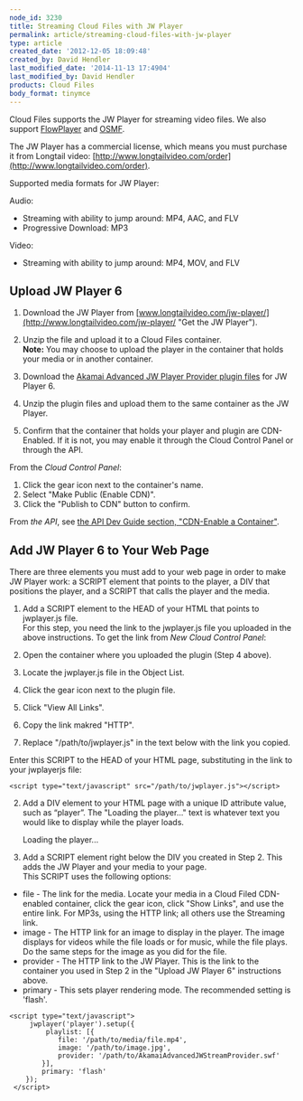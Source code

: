 ```yaml
---
node_id: 3230
title: Streaming Cloud Files with JW Player
permalink: article/streaming-cloud-files-with-jw-player
type: article
created_date: '2012-12-05 18:09:48'
created_by: David Hendler
last_modified_date: '2014-11-13 17:4904'
last_modified_by: David Hendler
products: Cloud Files
body_format: tinymce
---
```


Cloud Files supports the JW Player for streaming video files. We also
support
[FlowPlayer](/knowledge_center/article/cloud-files-streaming-with-flowplayer-plugins)
and
[OSMF](/knowledge_center/article/cloud-files-streaming-with-osmf-plugins).

The JW Player has a commercial license, which means you must purchase it
from Longtail video:
[http://www.longtailvideo.com/order](http://www.longtailvideo.com/order).

Supported media formats for JW Player:

Audio:

-   Streaming with ability to jump around: MP4, AAC, and FLV
-   Progressive Download: MP3

Video:

-   Streaming with ability to jump around: MP4, MOV, and FLV

 

Upload JW Player 6
------------------

1. Download the JW Player from
[www.longtailvideo.com/jw-player/](http://www.longtailvideo.com/jw-player/ "Get the JW Player").

2. Unzip the file and upload it to a Cloud Files container.\
 **Note:** You may choose to upload the player in the container that
holds your media or in another container.

3. Download the [Akamai Advanced JW Player Provider plugin
files](http://mediapm.edgesuite.net/jw/) for JW Player 6.

4. Unzip the plugin files and upload them to the same container as the
JW Player.

5. Confirm that the container that holds your player and plugin are
CDN-Enabled. If it is not, you may enable it through the Cloud Control
Panel or through the API.

From the *Cloud Control Panel*:

1.  Click the gear icon next to the container's name.
2.  Select "Make Public (Enable CDN)".
3.  Click the "Publish to CDN" button to confirm.

From *the API*, see [the API Dev Guide section, "CDN-Enable a
Container"](http://docs.rackspace.com/files/api/v1/cf-devguide/content/PUT_enableDisableCDNcontainer_v1__account___container__CDN_Container_Services-d1e2632.html).

 

Add JW Player 6 to Your Web Page
--------------------------------

There are three elements you must add to your web page in order to make
JW Player work: a SCRIPT element that points to the player, a DIV that
positions the player, and a SCRIPT that calls the player and the media.

1. Add a SCRIPT element to the HEAD of your HTML that points to
jwplayer.js file.\
 For this step, you need the link to the jwplayer.js file you uploaded
in the above instructions. To get the link from *New Cloud Control
Panel*:

1.  Open the container where you uploaded the plugin (Step 4 above).
2.  Locate the jwplayer.js file in the Object List.
3.  Click the gear icon next to the plugin file.
4.  Click "View All Links".
5.  Copy the link makred "HTTP".
6.  Replace "/path/to/jwplayer.js" in the text below with the link you
    copied.

 Enter this SCRIPT to the HEAD of your HTML page, substituting in the
link to your jwplayerjs file:

~~~~ {.MsoNormal}
<script type="text/javascript" src="/path/to/jwplayer.js"></script>
~~~~

2. Add a DIV element to your HTML page with a unique ID attribute
value, such as &ldquo;player&rdquo;. The "Loading the player..." text is whatever
text you would like to display while the player loads.

    <div id="player">Loading the player...</div>

3. Add a SCRIPT element right below the DIV you created in Step 2. This
adds the JW Player and your media to your page.\
 This SCRIPT uses the following options:

-   file - The link for the media. Locate your media in a Cloud Filed
    CDN-enabled container, click the gear icon, click "Show Links", and
    use the entire link. For MP3s, using the HTTP link; all others use
    the Streaming link.
-   image - The HTTP link for an image to display in the player. The
    image displays for videos while the file loads or for music, while
    the file plays. Do the same steps for the image as you did for the
    file.
-   provider - The HTTP link to the JW Player. This is the link to the
    container you used in Step 2 in the "Upload JW Player 6"
    instructions above.
-   primary - This sets player rendering mode. The recommended setting
    is 'flash'.

<!-- -->

    <script type="text/javascript">
         jwplayer('player').setup({
             playlist: [{
                file: '/path/to/media/file.mp4',
                image: '/path/to/image.jpg',
                provider: '/path/to/AkamaiAdvancedJWStreamProvider.swf'
            }],
            primary: 'flash'
        });
     </script>

 

